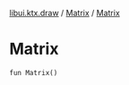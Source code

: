 [libui.ktx.draw](../README.md) / [Matrix](README.md) / [Matrix](-matrix.md)

# Matrix

`fun Matrix()`
